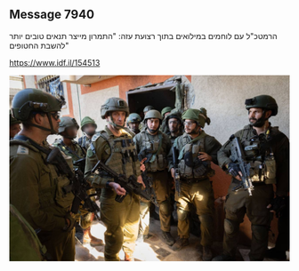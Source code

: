 ## Message 7940

הרמטכ"ל עם לוחמים במילואים בתוך רצועת עזה:
"התמרון מייצר תנאים טובים יותר להשבת החטופים"

https://www.idf.il/154513

![Photo](7940/7940_photo.jpg)
